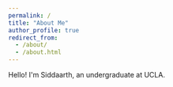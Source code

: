 ```yaml
---
permalink: /
title: "About Me"
author_profile: true
redirect_from: 
  - /about/
  - /about.html
---
```


Hello! I'm Siddaarth, an undergraduate at UCLA.
